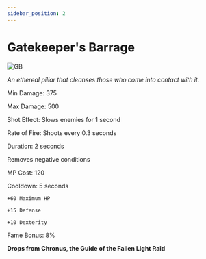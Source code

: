 ```yaml
---
sidebar_position: 2
---
```


# Gatekeeper's Barrage

![GB](https://vwiki.valorserver.com/api/item/picture/gatekeeper's%20barrage)

<i>An ethereal pillar that cleanses those who come into contact with it.</i>

Min Damage: 375

Max Damage: 500

Shot Effect: Slows enemies for 1 second

Rate of Fire: Shoots every 0.3 seconds

Duration: 2 seconds

Removes negative conditions

MP Cost: 120

Cooldown: 5 seconds

    +60 Maximum HP
    
    +15 Defense
    
    +10 Dexterity

Fame Bonus: 8%

**Drops from Chronus, the Guide of the Fallen Light Raid**
